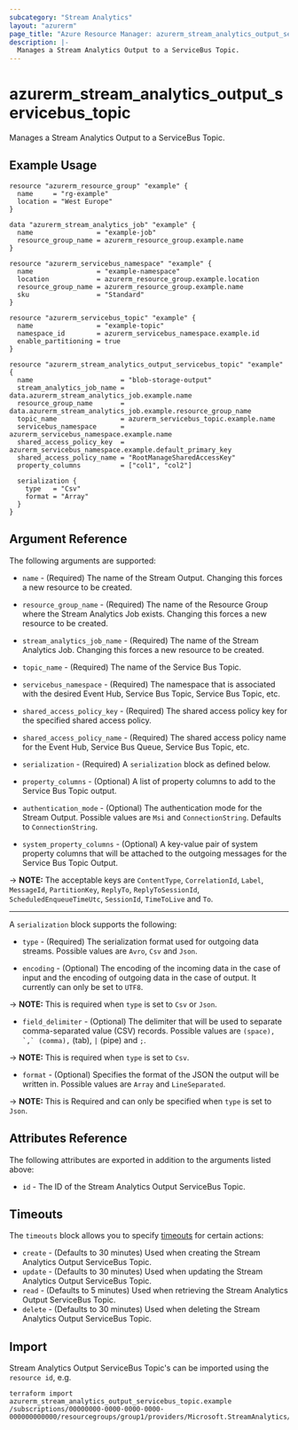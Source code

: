 ```yaml
---
subcategory: "Stream Analytics"
layout: "azurerm"
page_title: "Azure Resource Manager: azurerm_stream_analytics_output_servicebus_topic"
description: |-
  Manages a Stream Analytics Output to a ServiceBus Topic.
---
```


# azurerm_stream_analytics_output_servicebus_topic

Manages a Stream Analytics Output to a ServiceBus Topic.

## Example Usage

```hcl
resource "azurerm_resource_group" "example" {
  name     = "rg-example"
  location = "West Europe"
}

data "azurerm_stream_analytics_job" "example" {
  name                = "example-job"
  resource_group_name = azurerm_resource_group.example.name
}

resource "azurerm_servicebus_namespace" "example" {
  name                = "example-namespace"
  location            = azurerm_resource_group.example.location
  resource_group_name = azurerm_resource_group.example.name
  sku                 = "Standard"
}

resource "azurerm_servicebus_topic" "example" {
  name                = "example-topic"
  namespace_id        = azurerm_servicebus_namespace.example.id
  enable_partitioning = true
}

resource "azurerm_stream_analytics_output_servicebus_topic" "example" {
  name                      = "blob-storage-output"
  stream_analytics_job_name = data.azurerm_stream_analytics_job.example.name
  resource_group_name       = data.azurerm_stream_analytics_job.example.resource_group_name
  topic_name                = azurerm_servicebus_topic.example.name
  servicebus_namespace      = azurerm_servicebus_namespace.example.name
  shared_access_policy_key  = azurerm_servicebus_namespace.example.default_primary_key
  shared_access_policy_name = "RootManageSharedAccessKey"
  property_columns          = ["col1", "col2"]

  serialization {
    type   = "Csv"
    format = "Array"
  }
}
```

## Argument Reference

The following arguments are supported:

* `name` - (Required) The name of the Stream Output. Changing this forces a new resource to be created.

* `resource_group_name` - (Required) The name of the Resource Group where the Stream Analytics Job exists. Changing this forces a new resource to be created.

* `stream_analytics_job_name` - (Required) The name of the Stream Analytics Job. Changing this forces a new resource to be created.

* `topic_name` - (Required) The name of the Service Bus Topic.

* `servicebus_namespace` - (Required) The namespace that is associated with the desired Event Hub, Service Bus Topic, Service Bus Topic, etc.

* `shared_access_policy_key` - (Required) The shared access policy key for the specified shared access policy.

* `shared_access_policy_name` - (Required) The shared access policy name for the Event Hub, Service Bus Queue, Service Bus Topic, etc.

* `serialization` - (Required) A `serialization` block as defined below.

* `property_columns` - (Optional) A list of property columns to add to the Service Bus Topic output.

* `authentication_mode` - (Optional) The authentication mode for the Stream Output. Possible values are `Msi` and `ConnectionString`. Defaults to `ConnectionString`.

* `system_property_columns` - (Optional) A key-value pair of system property columns that will be attached to the outgoing messages for the Service Bus Topic Output.

-> **NOTE:** The acceptable keys are `ContentType`, `CorrelationId`, `Label`, `MessageId`, `PartitionKey`, `ReplyTo`, `ReplyToSessionId`, `ScheduledEnqueueTimeUtc`, `SessionId`, `TimeToLive` and `To`.

---

A `serialization` block supports the following:

* `type` - (Required) The serialization format used for outgoing data streams. Possible values are `Avro`, `Csv` and `Json`.

* `encoding` - (Optional) The encoding of the incoming data in the case of input and the encoding of outgoing data in the case of output. It currently can only be set to `UTF8`.

-> **NOTE:** This is required when `type` is set to `Csv` or `Json`.

* `field_delimiter` - (Optional) The delimiter that will be used to separate comma-separated value (CSV) records. Possible values are `` (space), `,` (comma), `` (tab), `|` (pipe) and `;`.

-> **NOTE:** This is required when `type` is set to `Csv`.

* `format` - (Optional) Specifies the format of the JSON the output will be written in. Possible values are `Array` and `LineSeparated`.

-> **NOTE:** This is Required and can only be specified when `type` is set to `Json`.

## Attributes Reference

The following attributes are exported in addition to the arguments listed above:

* `id` - The ID of the Stream Analytics Output ServiceBus Topic.

## Timeouts

The `timeouts` block allows you to specify [timeouts](https://www.terraform.io/language/resources/syntax#operation-timeouts) for certain actions:

* `create` - (Defaults to 30 minutes) Used when creating the Stream Analytics Output ServiceBus Topic.
* `update` - (Defaults to 30 minutes) Used when updating the Stream Analytics Output ServiceBus Topic.
* `read` - (Defaults to 5 minutes) Used when retrieving the Stream Analytics Output ServiceBus Topic.
* `delete` - (Defaults to 30 minutes) Used when deleting the Stream Analytics Output ServiceBus Topic.

## Import

Stream Analytics Output ServiceBus Topic's can be imported using the `resource id`, e.g.

```shell
terraform import azurerm_stream_analytics_output_servicebus_topic.example /subscriptions/00000000-0000-0000-0000-000000000000/resourcegroups/group1/providers/Microsoft.StreamAnalytics/streamingjobs/job1/outputs/output1
```
